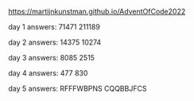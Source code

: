 https://martijnkunstman.github.io/AdventOfCode2022

day 1 answers:
71471
211189

day 2 answers:
14375
10274

day 3 answers:
8085
2515

day 4 answers:
477
830

day 5 answers:
RFFFWBPNS
CQQBBJFCS